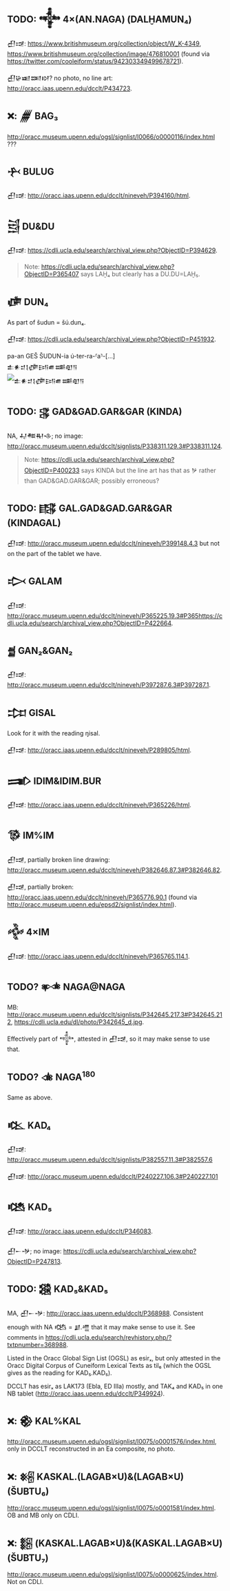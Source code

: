 ## TODO: 𒀱 4×(AN.NAGA) (DALḪAMUN₄)

𒌷𒀏: https://www.britishmuseum.org/collection/object/W_K-4349, https://www.britishmuseum.org/collection/image/476810001 (found via https://twitter.com/cooleiform/status/942303349499678721).

𒌷𒄩𒀜𒌅𒊭? no photo, no line art: http://oracc.iaas.upenn.edu/dcclt/P434723.


## ❌: 𒁂 BAG₃
http://oracc.museum.upenn.edu/ogsl/signlist/l0066/o0000116/index.html ???

## 𒁑 BULUG

𒌷𒀏: http://oracc.iaas.upenn.edu/dcclt/nineveh/P394160/html.

## 𒁻 DU&DU

𒌷𒀏: https://cdli.ucla.edu/search/archival_view.php?ObjectID=P394629.

> Note: https://cdli.ucla.edu/search/archival_view.php?ObjectID=P365407 says LAḪ₄ but clearly has a DU.DU=LAḪ₅.

## 𒂈 DUN₄

As part of šudun = šú.dun₄.

𒌷𒀏: https://cdli.ucla.edu/search/archival_view.php?ObjectID=P451932.

pa-an GEŠ ŠUDUN-ia ú-ter-ra-⸢a⸣-[…]  
𒉺𒀭𒄑𒋙𒂈𒅀𒌑𒌁𒊏𒀀  
![𒉺𒀭𒄑𒋙𒂈𒅀𒌑𒌁𒊏𒀀](https://cdn.discordapp.com/attachments/533816279165960192/799412234610147358/unknown.png)

## TODO: 𒃱 GAD&GAD.GAR&GAR (KINDA)

NA, 𒄷𒍣𒊑𒈾; no image: http://oracc.museum.upenn.edu/dcclt/signlists/P338311.129.3#P338311.124.

> Note: https://cdli.ucla.edu/search/archival_view.php?ObjectID=P400233 says KINDA but the line art has that as 𒃻 rather than GAD&GAD.GAR&GAR; possibly erroneous?

## TODO: 𒃳 GAL.GAD&GAD.GAR&GAR (KINDAGAL)

𒌷𒀏: http://oracc.museum.upenn.edu/dcclt/nineveh/P399148.4.3 but not on the part of the tablet we have.

## 𒃴 GALAM

𒌷𒀏: http://oracc.museum.upenn.edu/dcclt/nineveh/P365225.19.3#P365https://cdli.ucla.edu/search/archival_view.php?ObjectID=P422664.

## 𒃹 GAN₂&GAN₂

𒌷𒀏: http://oracc.museum.upenn.edu/dcclt/nineveh/P397287.6.3#P397287.1.

## 𒄐 GISAL

Look for it with the reading ŋisal.

𒌷𒀏: http://oracc.iaas.upenn.edu/dcclt/nineveh/P289805/html.

##  𒅃 IDIM&IDIM.BUR

𒌷𒀏: http://oracc.iaas.upenn.edu/dcclt/nineveh/P365226/html.

## 𒅐 IM%IM

𒌷𒀏, partially broken line drawing: http://oracc.museum.upenn.edu/dcclt/nineveh/P382646.87.3#P382646.82.

𒌷𒀏, partially broken: http://oracc.iaas.upenn.edu/dcclt/nineveh/P365776.90.1 (found via http://oracc.museum.upenn.edu/epsd2/signlist/index.html).

## 𒅒 4×IM

𒌷𒀏: http://oracc.iaas.upenn.edu/dcclt/nineveh/P365765.114.1.

## TODO? 𒉃 NAGA@NAGA

MB: http://oracc.museum.upenn.edu/dcclt/signlists/P342645.217.3#P342645.212,
https://cdli.ucla.edu/dl/photo/P342645_d.jpg.

Effectively part of 𒀱, attested in 𒌷𒀏, so it may make sense to use that.

## TODO? 𒉁 NAGA<sup>180</sup>

Same as above.

## 𒆒 KAD₄

𒌷𒀏: http://oracc.museum.upenn.edu/dcclt/signlists/P382557.11.3#P382557.6

𒌷𒀏: http://oracc.museum.upenn.edu/dcclt/P240227.106.3#P240227.101

## 𒆓 KAD₅

𒌷𒀏: http://oracc.iaas.upenn.edu/dcclt/P346083.

𒌷𒀸𒋩; no image: https://cdli.ucla.edu/search/archival_view.php?ObjectID=P247813.

## TODO: 𒆔 KAD₅&KAD₅

MA, 𒌷𒀸𒋩: http://oracc.iaas.upenn.edu/dcclt/P368988. Consistent enough with NA 𒆓 = 𒋗.𒆑 that it may make sense to use it.
See comments in https://cdli.ucla.edu/search/revhistory.php/?txtpnumber=368988.

Listed in the Oracc Global Sign List (OGSL) as esirₓ, but only attested in the Oracc Digital Corpus of Cuneiform Lexical Texts as til₆ (which the OGSL gives as the reading for KAD₅.KAD₅).

DCCLT has esirₓ as LAK173 (Ebla, ED IIIa) mostly, and TAK₄ and KAD₅ in one NB tablet (http://oracc.iaas.upenn.edu/dcclt/P349924).

## ❌: 𒆙 KAL%KAL

http://oracc.museum.upenn.edu/ogsl/signlist/l0075/o0001576/index.html, only in DCCLT reconstructed in an Ea composite, no photo.

## ❌: 𒆝 KASKAL.(LAGAB×U)&(LAGAB×U) (ŠUBTU₆)

http://oracc.museum.upenn.edu/ogsl/signlist/l0075/o0001581/index.html. OB and MB only on CDLI.

## ❌: 𒆞 (KASKAL.LAGAB×U)&(KASKAL.LAGAB×U) (ŠUBTU₇)

http://oracc.museum.upenn.edu/ogsl/signlist/l0075/o0000625/index.html. Not on CDLI.

